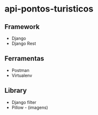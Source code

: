 # api-pontos-turisticos
## Framework
* Django
* Django Rest
## Ferramentas
* Postman
* Virtualenv
## Library
* Django filter
* Pillow - (imagens)
